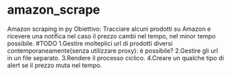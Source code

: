 # amazon_scrape
Amazon scraping in py 
Obiettivo: Tracciare alcuni prodotti su Amazon e ricevere una notifica nel caso il prezzo cambi nel tempo, nel minor tempo possibile.
#TODO
1.Gestire molteplici url di prodotti diversi contemporaneamente(senza utilizzare proxy): è possibile?
2.Gestire gli url in un file separato.
3.Rendere il processo ciclico.
4.Creare un qualche tipo di alert se il prezzo muta nel tempo.
